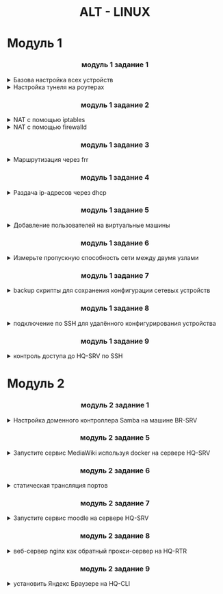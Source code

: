 # <p align="center">ALT - LINUX</p>

# Модуль 1

### <p align="center">модуль 1 задание 1</p>

<details>
<summary>Базова настройка всех устройств</summary>

__Цель задания:__  
Выполнить базовую настройку всех устройств:  
    a.Собрать топологию согласно рисунку. Все устройства работают на OC Linux - ALT  
            - ISP - Альт Сервер 10.2 (CLI)  
            - CLI - Альт Рабочая станция 10.2 (GUI)  
            - HQ-R - Альт Сервер 10.2 (CLI)  
            - HQ-SRV - Альт Сервер 10.2 (GUI)  
            - BR-R - Альт Сервер 10.2 (CLI)  
            - BR-SRV - Альт Сервер 10.2 (CLI)  
    b.Присвоить имена в соответствии с топологией  
    c.Рассчитать IP-адресацию IPv4 и IPv6. Необходимо заполнить таблицу №1. При необходимости отредактировать таблицу.  
    d.Пул адресов для сети офиса BRANCH - не более 16. Для IPv6 пропустить этот пункт.  
    e.Пул адресов для сети офиса HQ - не более 64. Для IPv6 пропустить этот пункт.  

Топология сети

![Снимок экрана 2023-12-06 143215](https://github.com/Danul1545/demo2024/assets/148867600/24a47534-3ea4-4205-83db-53da5d0edea6)

Таблица сети (разбитая на подсети)

| Имя устройства | Интерфейсы |  IPv4/IPv6    | Маска/Префикс |      Шлюз      |
| :------------: | :--------: | :----------:  | :----------:  | :------------: |
|                | ens192     | 10.12.25.10   | /24           | 10.12.13.254   |
| ISP            | ens224     | 192.168.0.170 | /30           |                |
|                | ens256     | 192.168.0.162 | /30           |                |
|                | ens161     | 1.1.1.3       | /30           |                |
| HQ-R           | ens192     | 192.168.0.2   | /25           |                |
|                | ens224     | 192.168.0.169 | /30           | 192.168.0.164  | 
| BR-R           | ens192     | 192.168.0.130 | /27           |                |
|                | ens224     | 192.168.0.161 | /30           | 192.168.0.164  |
| HQ-SRV         | ens192     | 192.168.0.1   | /25           | 192.168.0.2    |
| BR-SRV         | ens192     | 192.168.0.129 | /27           | 192.168.0.130  |
| CLI            | ens192     | 1.1.1.2       | /30           | 1.1.1.3        |



Выполнение задания  
Метод, если интерфейсы были добалены до полной установки системы
Для начала узнал, какие интерфейсы есть на `ISP`:
```
ip a
```
После этого приступил к настройке статической маршрутизации  
Открыл файл options для нужного интерфейса:  
```
vim /etc/net/ifaces/ens192/options
```
Там поменял все как на примере:   
```
BOOTPROTO=static
TYPE=eth
CONFIG_WIRELESS=no
SYSTEMD_BOOTPROTO=static
CONFIG_IPV4=yes
DISABLED=no
NM_CONTROLLED=no
SYSTEMD_CONTROLLED=no
```
После этого задал нужный адрес на интрефейс:  
```
echo xxx.xxx.xxx.xxx/xx > /etc/net/ifaces/ensxxx/ipv4address
```
Если нужно добавить шлюз по умолчанию, то нужна эта команда:  
```
echo default via xxx.xxx.xxx.xxx > /etc/net/ifaces/xxx/ipv4route
```
`Вместо x, нужно вставить IP-адрес и номер интерфейса`  
Если нужно указать информацию о DNS-сервере, прописываем команду:  
```
echo nameserver 8.8.8.8 > /etc/resolv.conf
```
После этого перезагружаем сетевую службу:  
```
service network restart
```
И смотрим результат:  
```
ip a
```
Если на интерфейсе показывается 2 IP-адреса то  нужно отключить NetworkManager командой:
```
systemctl disable network.service NetworkManager
```
---
Добовление интерфейсов.  
```
mkdir /etc/net/ifaces/xxx
```
`Вместо x пишется нужный интерфейс`

Далее в данной папку нужно создать файл `options` со следующими параметрами:
```
BOOTPROTO=static
TYPE=eth
CONFIG_WIRELESS=no
SYSTEMD_BOOTPROTO=static
CONFIG_IPV4=yes
DISABLED=no
NM_CONTROLLED=no
SYSTEMD_CONTROLLED=no
```
После этого задается нужный адрес на интрефейс:  
```
echo xxx.xxx.xxx.xxx/xx > /etc/net/ifaces/ensxxx/ipv4address
```
Если нужно добавить шлюз по умолчанию, то нужна эта команда:  
```
echo default via xxx.xxx.xxx.xxx > /etc/net/ifaces/xxx/ipv4route
```
`Вместо x, нужно вставить IP-адрес и номер интерфейса` 

Если нужно указать информацию о DNS-сервере, прописываем команду:  
```
echo nameserver 8.8.8.8 > /etc/resolv.conf
```
После этого перезагружаем сетевую службу:  
```
service network restart
```
И смотрим результат:  
```
ip a
```
Если на интерфейсе показывается 2 IP-адреса то  нужно отключить NetworkManager командой:
```
systemctl disable network.service NetworkManager
```

Всё тоже самое повторил на других интерфейсах

</details>

<details>
<summary>Настройка тунеля на роутерах</summary> 

Создаём новый интерфейс.
```
mkdir /etc/net/ifaces/tun1
```
Заходим в настройки итерфейса
```
vim /etc/net/ifaces/tun1/options
```
Пишем такие настройки:

```
TYPE=iptun
TUNTUPE=gre
TUNLOCAL=xxx.xxx.xxx.xxx
TUNREMOUTE=xxx.xxx.xxx.xxx
TUNOPTIONS='ttl 64'
HOST=ensxx
```
вместо x пишем ip и интерфейс 2 роутеров.

`TUNLOCAL`- ip данного роутера, а`TUNREMOUTE` - второго к которму мы делаем тунель.

Назначаем ip для тунеля:
```
echo 172.16.100.1/24 > /etc/net/ifaces/tun1/ipv4address
```
Также назначаем ipv6:
```
echo 2001:5::1/64 > /etc/net/ifaces/tun1/ipv6address
```
И перезапускаем сеть.
```
systemctl restart network
```
Всё тоже самое повторяем на втором роутере.

после настройки проверяем командой `ping`

![image](https://github.com/Danul1545/demo2024/assets/148867600/cf6fddea-e2d4-45c9-8f5c-1be4ebf6c637)

</details>

### <p align="center">модуль 1 задание 2</p>

<details>
    <summary>NAT с помощью iptables</summary>

Включить ip-адресацию `/etc/net/sysctl.conf`
```
net.ipv4.ip_forward = 1
```

Приминить изменения
```
sudo sysctl -p
```

Интерфейсы:
- `eth0` - внешний интерфейс
- `eth1` - внутрений интерфейс

Интерфейс с раздачей интернета:
```
iptables -t nat -A POSTROUTING -o eth0 -j MASQUERADE
```

Разрешения на передачу адресации:
внутри
```
iptables -A FORWARD -i eth1 -o eth0 -j ACCEPT
```
снаружи
```
iptables -A FORWARD -i eth0 -o eth1 -m state --state ESTABLISHED,RELATED -j ACCEPT
```

Сохранить настройку:
```
iptables-save
```

</details>

<details>
    <summary>NAT с помощью firewalld</summary>
    
Отключить NetworkManager:
```
systemctl disable network.service NetworkManager
```
Настройки интерфейсов должны быть такими:
```
NM_CONTROLLED=no
DISABLED=no
```
Установка firewalld:
```
apt-get -y install firewalld
```
Автозагрузка:
```
systemctl enable --now firewalld
```
Правила к исходящим пакетам:
```
firewall-cmd --permanent --zone=public --add-interface=ens33
```
Правила к входящим пакетам:
```
firewall-cmd --permanent --zone=trusted --add-interface=ens34
```
Включение NAT:
```
firewall-cmd --permanent --zone=public --add-masquerade
```
Сохранение правил:
```
firewall-cmd --reload
```

</details>

### <p align="center">модуль 1 задание 3</p>

<details><summary>Маршрутизация через frr</summary>

Настройте внутреннюю динамическую маршрутизацию по средствам FRR. Выберите и обоснуйте выбор протокола динамической маршрутизации из расчёта, что в дальнейшем сеть будет масштабироваться.  
a. Составьте топологию сети L3.  

Установка пакета:
```
apt-get -y install frr
```
Автозагрузка:
```
systemctl enable --now frr
```
Включение демона службы ospf:
```
nano /etc/frr/daemons
```
```
ospfd=yes
```
```
systemctl restart frr
```
Вход в среду роутера:
```
vtysh
```
Показать интерфейсы:
```
sh in br
```
|Interface|Status|VRF|Adresses|
|:----:|:-:|:------:|:--------------:|
|ens224|up |default |192.168.0.162/30|
|ens192|up |default |192.168.0.129/27|
|lo    |up |default |                |

Активировать ospf:
```
router ospf
```
Вводим СЕТИ:
```
net 192.168.0.160/30 area 0
net 192.168.0.128/27 area 0
```
Показать соседей:
```
do sh ip ospf neighbor
```
СОХРАНИТЬ КОНФИГИ:
```
do w
```

![image](https://github.com/abdurrah1m/DEMO2024/assets/148451230/a39631c1-a683-47d2-a63a-4bbb93d7556a)
</details>

### <p align="center">модуль 1 задание 4</p>

<details><summary>Раздача ip-адресов через dhcp</summary>

Настройте автоматическое распределение IP-адресов на роутере HQ-R.  
a. Учтите, что у сервера должен быть зарезервирован адрес.

Установка пакета:
```
apt-get -y install dhcp-server
```
`/etc/sysconfig/dhcpd`, указываю интерфейс внутренней сети:
```
DHCPDARGS=ens19
```
Копирую образец:
```
cp /etc/dhcp/dhcpd.conf.sample /etc/dhcp/dhcpd.conf
```
`/etc/dhcp/dhcpd.conf` параметры раздачи:
```
ddns-update-style-none;

subnet 192.168.0.0 netmask 255.255.255.128 {
        option routers                  192.168.0.1;
        option subnet-mask              255.255.255.128;
        option domain-name-servers      8.8.8.8, 8.8.4.4;

        range dynamic-bootp 192.168.0.20 192.168.0.50;
        default-lease-time 21600;
        max-lease-time 43200;
}
```
```
systemctl restart dhcpd
```
```
systemctl status dhcpd.service
```
Автозагрузка:
```
chkconfig dhcpd on
service dhcpd start
```
HQ-SRV (клиент):
```
nano /etc/net/ifaces/ens18/ipv4address
```
```
#192.168.0.40
```
```
nano /etc/net/ifaces/ens18/options
```
```
BOOTROTO=dhcp
TYPE=eth
NM_CONTROLLED=yes
DISABLED=no
CONFIG_IPV4=yes
```
```
service network restart
```
```
ens18:
    inet 192.168.0.38/25 brd 192.168.0.127
```
</details>

### <p align="center">модуль 1 задание 5</p>

<details><summary>Добавление пользователей на виртуальные машины</summary>

Настройте локальные учётные записи на всех устройствах в соответствии с таблицей.

|Учётная запись|Пароль|Примечание|
|:--------------:|:------:|:----------------:|
|Admin           |P@ssw0rd|CLI, HQ-SRV       |
|Branch admin    |P@ssw0rd|BR-SRV, BR-R      |
|Network admin   |P@ssw0rd|HQ-R, BR-R, HQ-SRV|

Пользователь `admin` на `HQ-SRV`
```
adduser admin
```
```
usermod -aG root admin
```
```
passwd admin
P@ssw0rd
P@ssw0rd
```
```
nano /etc/passwd
```
```
admin:x:0:501::/home/admin:/bin/bash
```
</details>

### <p align="center">модуль 1 задание 6</p>

<details><summary>Измерьте пропускную способность сети между двумя узлами</summary>


Измерьте пропускную способность сети между двумя узлами HQ-R-ISP по средствам утилиты iperf 3. Предоставьте описание пропускной способности канала со скриншотами.

```
apt-get -y install iperf3
```
ISP как сервер:
если надо открыть порт
```
iptables -A INPUT -p tcp --dport 5201 -j ACCEPT
```
```
iperf3 -s
```
HQ-R:
```
iperf3 -c 192.168.0.161 -f M
```
```
[ID] Interval      Transfer   Bitrate        Retr Cwnd
[ 5] 0.00-1.00 sec 345 MBytes 344 MBytes/sec    0 538 KBytes
[ 5] 1.00-2.00 sec 338 MBytes 338 MBytes/sec    0 676 KBytes
[ 5] 3.00-4.00 sec 341 MBytes 341 MBytes/sec    0 749 KBytes
```
</details>

### <p align="center">модуль 1 задание 7</p>

<details><summary>backup скрипты для сохранения конфигурации сетевых устройств</summary>

Составьте backup скрипты для сохранения конфигурации сетевых устройств, а именно HQ-R BR-R. Продемонстрируйте их работу.

Заход в планировщик заданий:
```
EDITOR=nano crontab -e
```
минута | час | день | месяц | день недели | "команда, например `reboot`":
```
9 15 * * * cp /etc/frr/frr.conf /etc/networkbackup
```
```
ls /etc/networkbackup
```
```
frr.conf
```
</details>

### <p align="center">модуль 1 задание 8</p>

<details><summary>подключение по SSH для удалённого конфигурирования устройства</summary>

Настройте подключение по SSH для удалённого конфигурирования устройства HQ-SRV по порту 2222. Учтите, что вам необходимо перенаправить трафик на этот порт по средствам контролирования трафика.

HQ-SRV:
```
apt-get -y install openssh-server
```
```
systemctl enable --now sshd
```
```
nano /etc/openssh/sshd_config
```
```
Port 2222
PermitRootLogin no
PasswordAuthentication yes
```
Подключение
```
ssh student@192.168.0.40 -p 2222
```

</details>

### <p align="center">модуль 1 задание 9</p>

<details><summary>контроль доступа до HQ-SRV по SSH</summary>


Настройте контроль доступа до HQ-SRV по SSH со всех устройств, кроме CLI.

HQ-SRV:
```
nano /etc/openssh/sshd_config
```
Выбор пользователей
```
AllowUsers student@192.168.0.1 student@192.168.0.140 student@192.168.0.129 student@10.10.201.174
```
</details>

# Модуль 2


### <p align="center">модуль 2 задание 1</p>

<details><summary>Настройка доменного контроллера Samba на машине BR-SRV</summary>

Перед настройкой самого контроллера домена удалим службу bind с нашего сервера:
```
apt-get remove bind
```

Переходим к настройке BR-SRV:
Проверьте, что /etc/resolv.conf хранит запись `nameserver 127.0.0.1` и применяем её:
```
resolvconf -u
```

Теперь ставим долгожданную службу samba на BR-SRV:
```
apt-get update
apt-get install task-samba-dc admc -y
```

Проверяем, что установлено полное доменное имя у BR-SRV: `hostname -f`

![image](https://github.com/user-attachments/assets/27b50faf-9c5c-4234-8186-89c58916625d)


Если запись не соответствует рисунку выше, то нужно его настроить:
```
hostnamectl set-hostname br-srv.au-team.irpo; exec bash
```

Настроим hosts, добавив новую запись в конец файла: `mcedit /etc/hosts` (Ставим свой Ip)

![image](https://github.com/user-attachments/assets/bdffc8c5-0d6f-4a41-8baf-edccff048313)

Теперь в конфигурацию нашего DNS-сервера на HQ-SRV добавим следующую строку: `server=/au-team.irpo/192.168.4.2`


![image](https://github.com/user-attachments/assets/f614d707-d84a-4fc0-b11f-e8ee9877b86c)

Перезапускаем dnsmasq как службу:
```
systemctl restart dnsmasq
```

А теперь запускаем автонастройку доменного контроллера на BR-SRV. Если предложенные значения верны, те, что находятся в [], то нажимаем Enter, если нет, то нужно проверять предыдущие настройки.
- samba-tool domain provision
- AU-TEAM.IRPO
- AU-TEAM
- dc
- SAMBA_INTERNAL
- 192.168.1.2 (Здесь вводим Ip вручную)
- P@ssw0rd

![image](https://github.com/user-attachments/assets/2a083e6d-a486-4e45-9f51-b60316769ea6)

После настройки должно появится такое в терминале, это значит, что всё настроено верно:

![image](https://github.com/user-attachments/assets/5ca2d482-87c0-4893-9f14-b6c0315dacb2)

Перемещаем сгенерированный конфиг krb5.conf и включаем службу samba:
```
mv -f /var/lib/samba/private/krb5.conf /etc/krb5.conf
systemctl enable samba
```

Из-за того, что на Alt Linux могут пропадать IP-адреса после перезагрузки системы, добавим запись о перезапуске службы network и samba в crontab (именно в таком порядке), пишем в консоль:
```
export EDITOR=mcedit
сrontab -e
```

И вносим в конец файла следующие строки:
```
@reboot /bin/systemctl restart network
@reboot /bin/systemctl restart samba
```

![image](https://github.com/user-attachments/assets/92a32f4c-6758-4a7e-b7dd-a62f3fc5440c)

Теперь ПЕРЕЗАПУСКАЕМ машину BR-SRV: `reboot`

Проверяем работу домена:
```
samba-tool domain info 127.0.0.1
```

![image](https://github.com/user-attachments/assets/eff03722-21e1-4d9a-a2cc-545578f834f7)

Домен работает, у вас должно всё соответствовать картинке выше.
Теперь создадим 5 пользователей:
```
samba-tool user add user1.hq P@ssw0rd
samba-tool user add user2.hq P@ssw0rd
samba-tool user add user3.hq P@ssw0rd
samba-tool user add user4.hq P@ssw0rd
samba-tool user add user5.hq P@ssw0rd
```

Теперь создадим группу и поместим туда созданных пользователей:
```
samba-tool group add hq
samba-tool group addmembers hq user1.hq,user2.hq,user3.hq,user4.hq,user5.hq
```

Теперь введём HQ-CLI `Центр управления системой -> Айтентийфикация` заполняем по скриншоту:

![image](https://github.com/user-attachments/assets/b9ece031-d083-4ac4-b75c-50fa16d30e9f)

Вводим пароль, который вводили при настройке домена через `samba-tool`.

После ввода в домен должно появиться следующее сообщение на экране: 

![image](https://github.com/user-attachments/assets/ca4cb9a5-990a-4595-a356-ef1f94e15ae0)

Перезагружаем машину HQ-CLI.

Чтобы настроить права созданных нами пользователей, нужно установить ещё один пакет на BR-SRV, но перед этим нужно подключить нужный репозиторий следующей командой:
```
apt-repo add rpm http://altrepo.ru/local-p10 noarch local-p10
```

Теперь обновляем список пакетов и можем устанавливать нужный нам пакет:
```
apt-get update
apt-get install sudo-samba-schema
```

Далее добавляем новую схему следующей командой:
```
sudo-schema-apply
```

В открывшимся окне, нажимаем yes: 

![image](https://github.com/user-attachments/assets/9f13e018-cb6a-4ae1-b5f4-11b1944ccb11)

Затем прописываем пароль от доменного администратора.
После этого должно появиться такое окно:

![image](https://github.com/user-attachments/assets/64c0cbba-d4ac-4714-a3f1-4432c709d460)

Далее мы создаём новое правило следующей командой (которую он сам предлагает в этом окне): `create-sudo-rule`
И вносим следующие изменения (имя правила можно любое):
- Имя правила      : `prava_hq`
- sudoCommand      : `/bin/cat`
- sudoUser         : `%hq`

При успешном добавлении выведет следующие строки:

![image](https://github.com/user-attachments/assets/1a6fef2c-1dc1-47f7-ba71-f320a2cfaae6)

На HQ-CLI ставим пакет:
```
apt-get install admc
```

Затем создаём тикет доменного администратора, чтобы получить права на редактирование правил на сервере:
```
kinit administrator
P@ssw0rd
```

И запускаем admc:

![image](https://github.com/user-attachments/assets/694282fb-df82-48b3-81a0-2e021f8c6899)

Включим дополнительные возможности через настройки:

![image](https://github.com/user-attachments/assets/29271ece-816b-46b8-a5a6-72ca769970e6)


Поменяем опцию `sudoOption` в созданном нами ранее правиле `prava_hq` (правило всегда будет находиться в OU с названием sudoers):

![image](https://github.com/user-attachments/assets/f6d61af1-9b63-4230-b9bf-e4f7c033fbbc)

Новое значение будет: `!authenticate`

И добавим ещё две команды в опцию sudoCommand: `grep и id`

![image](https://github.com/user-attachments/assets/46fb15a1-0963-44b0-bba4-faa6370a1419)

Теперь, чтобы работали все созданные нами правила, нужно зайти на HQ-CLI и установить дополнительные пакеты:
```
apt-get update
apt-get install sudo libsss_sudo
```

Разрешаем использование sudo:
```
control sudo public
```

Настроим конфиг `sssd.conf`:
```
mcedit /etc/sssd/sssd.conf
services = nss, pam, sudo
sudo_provider = ad
```

![image](https://github.com/user-attachments/assets/1875680f-a944-42dd-ae00-f6aabd842f2d)

Теперь отредактируем `nsswitch.conf`:

```
mcedit /etc/nsswitch.conf
sudoers: files sss
```

![image](https://github.com/user-attachments/assets/fac63c5f-28ce-4bd5-9d0c-8fe62809f098)

Теперь перезагрузим нашу клиентскую машину HQ-CLI `reboot`

На данном этапе мы можем проверить настроенные нами права и правильность настроек конфигурационных файлов. Сделать мы это можем под локальной учётной записью, у которого есть права администратора, в нашем случае это просто root. А ещё мы можем открыть вторую сессию нажав сочетание клавиш: `Ctrl+Alt+F2`
В дальнейшем мы можем переключаться между ними, т.к. нажатием тех же клавиш, но теперь уже с F1 мы вернемся на первую нашу сессию с графической оболочкой: `Ctrl+Alt+F1`
После того как зашли на вторую сессию, логинимся под `root`.

На всякий случай, нужно очистить кэш и удалить остаточные файлы, чтобы всё перезаписалось и применилось, для этого пишем следующие команды:
```
rm -rf /var/lib/sss/db/*
sss_cache -E
```

И перезагружаем службу sssd:
```
systemctl restart sssd
```

Теперь проверим, какие правила для sudoers получил наш доменный пользователь:
```
sudo -l -U user1.hq
```

![image](https://github.com/user-attachments/assets/8be98128-378b-45a3-9add-8683c69c3b06)

Вернёмся в первую сессию и залогинимся под нашем доменным пользователем user1.hq и проверить настроенные права наглядно: `Ctrl+Alt+F1`
```
sudo cat /etc/passwd | sudo grep root && sudo id root
```

![image](https://github.com/user-attachments/assets/5a112569-d820-4ab8-88d9-5c6b297b1ea2)

Приступаем к следующему этапу – импортируем пользователей из таблицы `Users.csv`.

Для этого нам нужно скачать файл `Users.csv`, но на ДЭ он уже будет скачан и лежать в каталоге `/opt`. Мы же, для обучения, скачиваем сейчас его сами и перемещаем его в `/opt`. Для этого пишем следующие команды:
```
curl -L https://bit.ly/3C1nEYz > /root/users.zip
unzip /root/users.zip
mv /root/Users.csv /opt/Users.csv
```

![image](https://github.com/user-attachments/assets/09a6bcaf-9691-4893-954d-9b92db6a64f2)

Создаём файл import и пишем туда следующий код:
```
#!/bin/bash
csv_file=”/opt/Users.csv”
while IFS=”;” read -r firstName lastName role phone ou street zip city country password; do
if [ “$firstName” == “First Name” ]; then
                continue
fi
username=”${firstName,,}.${lastName,,}”
sudo samba-tool user add “$username” 123qweR%
done < “$csv_file”
```

![image](https://github.com/user-attachments/assets/4434e219-28bb-464f-a6b6-abe665e29db5)

Сохраняем этот файл и выдаём ему право на выполнение и запускаем его:
```
chmod +x /root/import
bash /root/import
```

![image](https://github.com/user-attachments/assets/38b021ad-4df9-4f6b-a07c-159ecc792216)

</details>

### <p align="center">модуль 2 задание 5</p>

<details><summary>Запустите сервис MediaWiki используя docker на сервере HQ-SRV</summary>

Установка Docker и Docker-compose:

```
apt-get update && apt-get install -y docker-engine
apt-get install -y docker-compose
```

Автозагрузка Docker:

```
systemctl enable --now docker
```
Загружаем образы следующей командой:

```
docker pull mediawiki
docker pull mariadb
```

Создаем в домашней директории пользователя файл, в качестве пользователя, которого мы создавали при установке ОС, у нас – user, а его домашний каталог – /home/user, файл называется – wiki.yml, для приложения MediaWiki:

```
mcedit /home/user/wiki.yml
```

И заполняем его следующими строками
```
services:
  mariadb:
    image: mariadb
    container_name: mariadb
    restart: always
    environment:
      MYSQL_ROOT_PASSWORD: P@ssw0rd
      MYSQL_DATABASE: mediawiki
      MYSQL_USER: wiki
      MYSQL_PASSWORD: WikiP@ssw0rd
    volumes: [ mariadb_data:/var/lib/mysql ]
  wiki:
    image: mediawiki
    container_name: wiki
    restart: always
    environment:
      MEDIAWIKI_DB_HOST: mariadb
      MEDIAWIKI_DB_USER: wiki
      MEDIAWIKI_DB_PASSWORD: WikiP@ssw0rd
      MEDIAWIKI_DB_NAME: mediawiki
    ports:
      - "8080:80"
  #volumes: [ /home/user/mediawiki/LocalSettings.php:/var/www/html/LocalSettings.php ]
volumes:
  mariadb_data:
```
![image](https://github.com/user-attachments/assets/42f34c05-326b-4efc-9c7a-43476d81d9a7)

После всех настроек строку volumes.. мы обратно раскомментируем, убрав символ #!

Обычная версия:
```
docker-compose -f /home/user/wiki.yml up -d
```

Вторая версия `docker compose -f /home/user/wiki.yml up -d`

Заходим с клиента HQ-CLI на сайт после запуска контейнера:
![image](https://github.com/user-attachments/assets/b563650a-e7c6-468a-82be-1cb082ebbba9)

Видим, что файл LocalSettings.php не найден, и нажимаем на complete the installation или set up the wiki.

Выбираем удобный язык и нажиаем далее.
Заполняем строки состояния:
- Хост базы данных: `mariadb`
- Имя базы данных (без дефисов): `mediawiki`
- Имя пользователя базы данных: `wiki`
- Пароль базы данных: `WikiP@ssw0rd`    

Далее автоматически скачивается файл LocalSettings.php, который нужно переместить теперь на сервер с mediawiki, а именно на BR-SRV c HQ-CLI:
scp -P 2024 /home/user/Загрузки/LocalSettings.php sshuser@192.168.4.2:/home/sshuser/
![image](https://github.com/user-attachments/assets/ad61519c-4531-4a4f-9fc0-a73fa413212a)

Теперь заходим на сервер BR-SRV и перемещаем скачанный файл в /root, но перед этим удаляем то, что создалось в /root:
rm -rf /home/user/LocalSettings.php
mkdir /home/user/mediawiki
mv /home/sshuser/LocalSettings.php /home/user/mediawiki/
ls /home/user/mediawiki/


убираем # со строки volume.

Теперь перезапускаем контейнеры путём запуска контейнера ещё раз:
```
docker compose -f wiki.yml up -d
```

Проверим работу сайта, зайдем вновь через клиента HQ-CLI и увидим домашнюю страницу сайта:
![image](https://github.com/user-attachments/assets/4f00042a-eb35-4457-85ef-d00111a71d25)

</details>

### <p align="center">модуль 2 задание 6</p>

<details><summary>статическая трансляция портов</summary>

Пробросим порт 80 в порт 8080 и порт 2024 в порт 2024 на BR-SRV на маршрутизаторе BR-RTR, для обеспечения работы сервиса mediawiki и ssh, правила прописываем через консоль: (Ip адреса свои)
```
iptables -t nat -A PREROUTING -p tcp -d 192.168.4.1 --dport 80 -j DNAT --to-destination 192.168.4.2:8080
iptables -t nat -A PREROUTING -p tcp -d 192.168.4.1 --dport 2024 -j DNAT --to-destination 192.168.4.2:2024
```

Сохраняем правила, не забывайте, что у вас уже есть правила, которые мы писали ещё в первом модуле, проверьте, чтобы в этом файле сохранялись и прошлые, и новые (которые мы сейчас ввели):
```
iptables-save > /root/rules
```

Пробросим порт 2024 в порт 2024 на HQ-SRV на маршрутизаторе HQ-RTR, для обеспечения работы сервиса ssh, правило прописываем через консоль:
```
iptables -t nat -A PREROUTING -p tcp -d 192.168.1.1 --dport 2024 -j DNAT --to-destination 192.168.1.2:2024
```

Сохраняем правила:
```
iptables-save > /root/rules
```

Теперь перезагружаем ОБА роутера и проверим правила путём подключения с клиента HQ-CLI по ssh к серверу BR-SRV через IP-адрес роутера BR-RTR:
```
ssh -p 2024 sshuser@192.168.4.1
```

![image](https://github.com/user-attachments/assets/be405383-71bc-4d6e-8c2a-73bfd9cf14e1)


</details>

### <p align="center">модуль 2 задание 7</p>

<details><summary>Запустите сервис moodle на сервере HQ-SRV</summary>

Устанавливаем для ряд пакетов, которые будут нам нужны для работы:
```
apt-get update

apt-get install apache2 php8.2 apache2-mod_php8.2 mariadb-server php8.2-opcache php8.2-curl php8.2-gd php8.2-intl php8.2-mysqli php8.2-xml php8.2-xmlrpc php8.2-ldap php8.2-zip php8.2-soap php8.2-mbstring php8.2-json php8.2-xmlreader php8.2-fileinfo php8.2-sodium
```

Включаем службы httpd2 и mysqld для дальнейшей работы с ними следующей командой:

```
systemctl enable –now httpd2 mysqld
```

Теперь настроим безопасный доступ к нашей будущей базе данных с помощью команды: `mysql_secure_installation`
- Прожимаем просто enter, т.к. сейчас root без пароля: `Enter`
- Прожимаем y для задания пароля: `Y` 
- Задаем пароль к нашему root, желательно стандартный: `123qweR%`
- Далее нажимаем на всё y, как на скриншоте `Y`

![image](https://github.com/user-attachments/assets/b640b051-00ab-442d-8ea2-9ee6bf4cc4f7)

Теперь заходим в СУБД для создания и настройки базы данных:
- mariadb -u root -p
- CREATE DATABASE moodledb;
- CREATE USER moodle IDENTIFIED BY ‘P@ssw0rd’;
- GRANT ALL PRIVILEGES ON moodledb.* TO moodle;
- FLUSH PRIVILEGES;

![image](https://github.com/user-attachments/assets/0d058122-9020-49a3-a895-101060238d54)


Теперь скачаем сам мудл стабильной версии:
```
curl -L https://github.com/moodle/moodle/archive/refs/tags/v4.5.0.zip > /root/moodle.zip
```

![image](https://github.com/user-attachments/assets/2e7f0c19-cc57-4bb4-a85e-75d9d8bd26e3)

Разархивируем его в /var/www/html/ для дальнейшей настройки:
```
unzip /root/moodle.zip -d /var/www/html
mv /var/www/html/moodle-4.5.0/* /var/www/html/
ls /var/www/html
```

Создадим новый каталог moodledata, там будут храниться данные и изменим владельца на каталогах html и moodledata:
```
mkdir /var/www/moodledata
chown apache2:apache2 /var/www/html
chown apache2:apache2 /var/www/moodledata
```

Поменяем значение параметра max_input_vars в файле php.ini:
```
mcedit /etc/php/8.2/apache2-mod_php/php.ini
```
Жмём F7 для поиска нужной нам строки и пишем туда:
```
max_input_vars
```

![image](https://github.com/user-attachments/assets/c35e3e86-e661-48fc-b8bb-348b2571e61d)

Раскомментируем и пишем новое значение: `max_input_vars = 5000`

Удаляем стандартную страницу apache:
```
cd /var/www/html
ls
rm index.html
```
Перезапускаем службу httpd2:
```
systemctl restart httpd2
```
Теперь подключаемся с клиента HQ-CLI и начинаем настройку:
```
http://192.168.1.2/install.php
```
![image](https://github.com/user-attachments/assets/a775d4e9-cb07-4021-bf9a-33cd531bcb79)

Выбираем MariaDB в качестве драйвера базы данных:
![image](https://github.com/user-attachments/assets/1198a998-79b3-4879-afaf-8598b10b9e72)

- Введём нужные данные в следующие строки:
- Название базы данных: `moodledb`
- Пользователь базы данных: `moodle`
- Пароль: `P@ssw0rd`

![image](https://github.com/user-attachments/assets/e8d42f2e-5c9c-4d6a-a034-009fc8556992)

Далее заполняем обязательные поля для создания основного администратора:
- Логин: `admin`
- Новый пароль: `P@ssw0rd`
- Имя: `Администратор` (или другое)
- Фамилия: `Пользователь` (или другое)
- Адрес электронной почты: `test.test@mail.ru` (или другое)
- И нажимаем `Обновить профиль`

![image](https://github.com/user-attachments/assets/802a4878-5b4a-4fde-8c19-ab3d0bd3b66c)

Теперь заполним ещё некоторые строки на следующем шаге:
- Полное название сайта: `11` (согласно рабочему месту)
- Краткое название сайта: `moodle` (или другое)
- Настройки местоположения: `Азия/Барнаул` (согласно региону)
- Контакты службы поддержки: `test.test@mail.ru` (или другое)
- И жмём `Сохранить изменения` в конце страницы:

![image](https://github.com/user-attachments/assets/d8075191-8449-4105-a929-60d1ecd4397d)

И после всего нас встречает рабочий сайт moodle, смотрим, что все наши указанные параметры отображаются:

![image](https://github.com/user-attachments/assets/ee034847-324c-41df-b3bc-9a7857c9a5ed)

</details>

### <p align="center">модуль 2 задание 8</p>

<details><summary>веб-сервер nginx как обратный прокси-сервер на HQ-RTR</summary>

Поменяем значение wwwroot в конфигурации moodle на HQ-SRV: `$CFG->wwwroot        = ‘http://moodle.au-team.irpo’;`

```
mcedit /var/www/html/config.php
```

![image](https://github.com/user-attachments/assets/05b68b37-2500-4fe3-95aa-fd6841587213)

Устанавливаем пакет nginx на HQ-RTR для дальнейшей настройки:
```
apt install nginx
```

Создаём новый конфигурационный файл proxy:
```
mcedit /etc/nginx/sites-available/proxy
```

И заполняем его следующими строками:
```
server {
listen 80;
server_name moodle.au-team.irpo;
location / {
proxy_pass http://192.168.1.2:80;
proxy_set_header Host $host;
                     proxy_set_header X-Real-IP  $remote_addr;
                     proxy_set_header X-Forwarded-For $remote_addr;
             }
}
server {
listen 80;
server_name wiki.au-team.irpo;
location / {
proxy_pass http://192.168.4.2:8080;
proxy_set_header Host $host;
                     proxy_set_header X-Real-IP  $remote_addr;
                     proxy_set_header X-Forwarded-For $remote_addr;
             }
}
```

![image](https://github.com/user-attachments/assets/f5fc89b3-768d-4b34-b756-fa03578e10cb)

Удаляем конфигурацию `default`, которую создал nginx, потом включаем созданную нами ранее `proxy`, путём создания символической ссылки,  а затем перезапускаем службу nginx:
```
rm -rf /etc/nginx/sites-available/default
rm -rf /etc/nginx/sites-enabled/default
ln -s /etc/nginx/sites-available/proxy /etc/nginx/sites-enabled
ls -la /etc/nginx/sites-enabled
systemctl restart nginx
```

Проверим работу нашего обратного прокси и зайдем на наши поднятые ранее сайты moodle и wiki с клиента HQ-CLI.
![image](https://github.com/user-attachments/assets/3b69676f-3cb3-40e1-974f-a56c1fa76dac)
![image](https://github.com/user-attachments/assets/1a24d3cf-0352-4b24-bbe5-cd402feebdc2)


</details>

### <p align="center">модуль 2 задание 9</p>

<details><summary>установить Яндекс Браузере на HQ-CLI</summary>

Установим Яндекс Браузер на HQ-CLI через терминал командами:
```
apt-get update
apt-get install yandex-browser-stable
```

Должен быть по пути: `Пуск → Интернет → Yandex Browser`

![image](https://github.com/user-attachments/assets/67a6f00e-a76b-4370-9a1e-90998362e51e)

</details>
